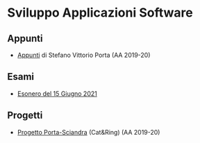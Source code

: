 # Sviluppo Applicazioni Software

## Appunti

- [Appunti](Appunti/SAS%202020.pdf) di Stefano Vittorio Porta (AA 2019-20)

## Esami

- [Esonero del 15 Giugno 2021](Esami/ESONERO%20SAS%20DEL%2015_06_21.pdf)

## Progetti

- [Progetto Porta-Sciandra](https://github.com/stefa168/sas-project) (Cat&Ring) (AA 2019-20)
